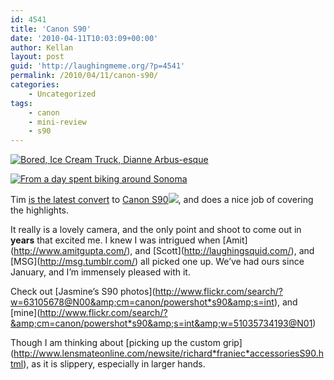 ```yaml
---
id: 4541
title: 'Canon S90'
date: '2010-04-11T10:03:09+00:00'
author: Kellan
layout: post
guid: 'http://laughingmeme.org/?p=4541'
permalink: /2010/04/11/canon-s90/
categories:
    - Uncategorized
tags:
    - canon
    - mini-review
    - s90
---
```


[![Bored, Ice Cream Truck, Dianne Arbus-esque](http://farm3.static.flickr.com/2156/4507038436_e03621027c.jpg)](http://www.flickr.com/photos/curlyjazz/4507038436/ "Bored, Ice Cream Truck, Dianne Arbus-esque by curlyjazz, on Flickr")

[![From a day spent biking around Sonoma](http://farm5.static.flickr.com/4020/4462832197_91c5d5a4d1.jpg)](http://www.flickr.com/photos/kellan/4462832197/ "From a day spent biking around Sonoma by kellan, on Flickr")

Tim [is the latest convert](http://www.tbray.org/ongoing/When/201x/2010/04/09/Canon-S90) to [Canon S90](http://www.amazon.com/gp/product/B002LITT42?ie=UTF8&tag=laugmeme-20&linkCode=as2&camp=1789&creative=390957&creativeASIN=B002LITT42)![](http://www.assoc-amazon.com/e/ir?t=laugmeme-20&l=as2&o=1&a=B002LITT42), and does a nice job of covering the highlights.

It really is a lovely camera, and the only point and shoot to come out in **years** that excited me. I knew I was intrigued when \[Amit\](http://www.amitgupta.com/), and \[Scott\](http://laughingsquid.com/), and \[MSG\](http://msg.tumblr.com/) all picked one up. We’ve had ours since January, and I’m immensely pleased with it.

Check out \[Jasmine’s S90 photos\](http://www.flickr.com/search/?w=63105678@N00&amp;cm=canon/powershot*s90&amp;s=int), and \[mine\](http://www.flickr.com/search/?&amp;cm=canon/powershot*s90&amp;s=int&amp;w=51035734193@N01)

Though I am thinking about \[picking up the custom grip\](http://www.lensmateonline.com/newsite/richard*franiec*accessoriesS90.html), as it is slippery, especially in larger hands.